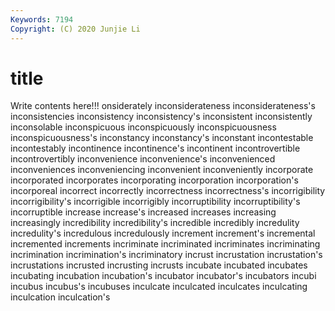 ```yaml
---
Keywords: 7194
Copyright: (C) 2020 Junjie Li
---
```


# title

Write contents here!!!
onsiderately 
inconsiderateness
inconsiderateness's 
inconsistencies 
inconsistency 
inconsistency's 
inconsistent 
inconsistently 
inconsolable 
inconspicuous 
inconspicuously 
inconspicuousness
inconspicuousness's 
inconstancy 
inconstancy's 
inconstant 
incontestable 
incontestably 
incontinence 
incontinence's 
incontinent 
incontrovertible
incontrovertibly 
inconvenience 
inconvenience's 
inconvenienced 
inconveniences 
inconveniencing 
inconvenient 
inconveniently 
incorporate 
incorporated
incorporates 
incorporating 
incorporation 
incorporation's 
incorporeal 
incorrect 
incorrectly 
incorrectness 
incorrectness's 
incorrigibility
incorrigibility's 
incorrigible 
incorrigibly 
incorruptibility 
incorruptibility's 
incorruptible 
increase 
increase's 
increased 
increases
increasing 
increasingly 
incredibility 
incredibility's 
incredible 
incredibly 
incredulity 
incredulity's 
incredulous 
incredulously
increment 
increment's 
incremental 
incremented 
increments 
incriminate 
incriminated 
incriminates 
incriminating 
incrimination
incrimination's 
incriminatory 
incrust 
incrustation 
incrustation's 
incrustations 
incrusted 
incrusting 
incrusts 
incubate
incubated 
incubates 
incubating 
incubation 
incubation's 
incubator 
incubator's 
incubators 
incubi 
incubus
incubus's 
incubuses 
inculcate 
inculcated 
inculcates 
inculcating 
inculcation 
inculcation's 
